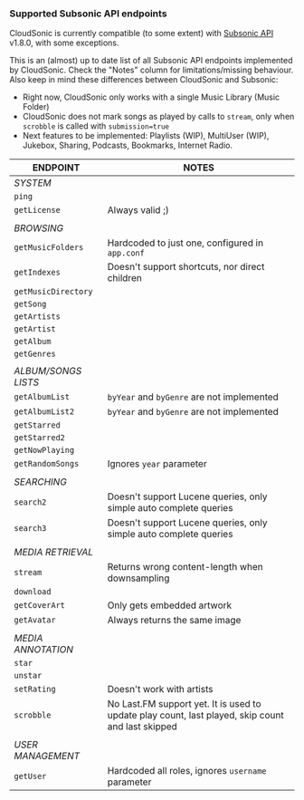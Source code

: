 
###  Supported Subsonic API endpoints

CloudSonic is currently compatible (to some extent) with [Subsonic API](subsonic.org/pages/api.jsp) v1.8.0, with some exceptions.

This is an (almost) up to date list of all Subsonic API endpoints implemented by CloudSonic. 
Check the "Notes" column for limitations/missing behaviour. Also keep in mind these differences between 
CloudSonic and Subsonic:

* Right now, CloudSonic only works with a single Music Library (Music Folder)
* CloudSonic does not mark songs as played by calls to `stream`, only when 
 `scrobble` is called with `submission=true`
* Next features to be implemented: Playlists (WIP), MultiUser (WIP), Jukebox, Sharing, Podcasts, Bookmarks, Internet Radio. 


| ENDPOINT               | NOTES |
|------------------------|-------|
| _SYSTEM_               ||
| `ping`                 | |
| `getLicense`           | Always valid ;) |    
| ||
| _BROWSING_             ||
| `getMusicFolders`      | Hardcoded to just one, configured in `app.conf` |
| `getIndexes`           | Doesn't support shortcuts, nor direct children |
| `getMusicDirectory`    | |
| `getSong`              | |
| `getArtists`           | |
| `getArtist`            | |
| `getAlbum`             | |
| `getGenres`            | |
| ||
| _ALBUM/SONGS LISTS_    ||
| `getAlbumList`         | `byYear` and `byGenre` are not implemented |
| `getAlbumList2`        | `byYear` and `byGenre` are not implemented |
| `getStarred`           | |
| `getStarred2`          | |
| `getNowPlaying`        | |
| `getRandomSongs`       | Ignores `year` parameter |
| ||
| _SEARCHING_            ||
| `search2`              | Doesn't support Lucene queries, only simple auto complete queries |
| `search3`              | Doesn't support Lucene queries, only simple auto complete queries |
| ||
| _MEDIA RETRIEVAL_      ||
| `stream`               | Returns wrong content-length when downsampling |
| `download`             | |
| `getCoverArt`          | Only gets embedded artwork |
| `getAvatar`            | Always returns the same image |
| ||
| _MEDIA ANNOTATION_     ||
| `star`                 | |
| `unstar`               | |
| `setRating`            | Doesn't work with artists |
| `scrobble`             | No Last.FM support yet. It is used to update play count, last played, skip count and last skipped |
| ||
| _USER MANAGEMENT_      ||
| `getUser`              | Hardcoded all roles, ignores `username` parameter|
